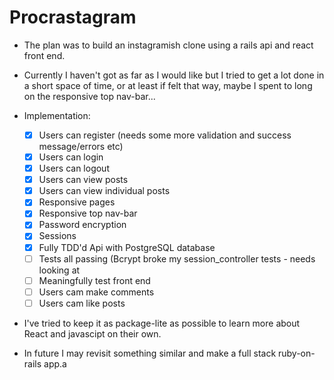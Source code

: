 # Procrastagram 

- The plan was to build an instagramish clone using a rails api and react front end. 
- Currently I haven't got as far as I would like but I tried to get a lot done in a short space of time, or at least if felt that way, maybe I spent to long on the responsive top nav-bar...
  
- Implementation:
  - [x] Users can register (needs some more validation and success message/errors etc)
  - [x] Users can login
  - [x] Users can logout
  - [x] Users can view posts
  - [x] Users can view individual posts
  - [x] Responsive pages
  - [x] Responsive top nav-bar
  - [x] Password encryption
  - [x] Sessions
  - [x] Fully TDD'd Api with PostgreSQL database
  - [ ] Tests all passing (Bcrypt broke my session_controller tests - needs looking at
  - [ ] Meaningfully test front end
  - [ ] Users cam make comments
  - [ ] Users cam like posts

- I've tried to keep it as package-lite as possible to learn more about React and javascipt on their own. 

- In future I may revisit something similar and make a full stack ruby-on-rails app.a
  
